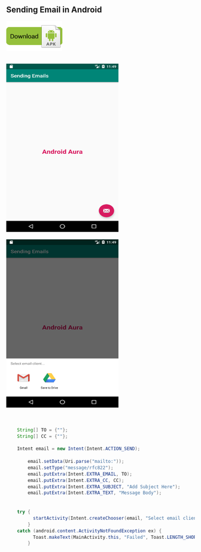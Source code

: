 ## Sending Email in Android

<a href="https://github.com/vishaltorgal/SendingEmails/raw/master/sendingemails.apk"><img src="https://github.com/vishaltorgal/SendingEmails/blob/master/dlapk.png" width="150" height="80" title="White flower" alt="Flower"></a>

<br>
<img src="https://github.com/vishaltorgal/SendingEmails/blob/master/1.png " alt="alt text" width="300" height="450">
<br><br>
<img src="https://github.com/vishaltorgal/SendingEmails/blob/master/2.png " alt="alt text" width="300" height="450">
<br><br>


```java

    String[] TO = {""};
    String[] CC = {""};

    Intent email = new Intent(Intent.ACTION_SEND);

        email.setData(Uri.parse("mailto:"));
        email.setType("message/rfc822");
        email.putExtra(Intent.EXTRA_EMAIL, TO);
        email.putExtra(Intent.EXTRA_CC, CC);
        email.putExtra(Intent.EXTRA_SUBJECT, "Add Subject Here");
        email.putExtra(Intent.EXTRA_TEXT, "Message Body");


    try {
          startActivity(Intent.createChooser(email, "Select email client..."));
        }
    catch (android.content.ActivityNotFoundException ex) {
          Toast.makeText(MainActivity.this, "Failed", Toast.LENGTH_SHORT).show();
        }

```
